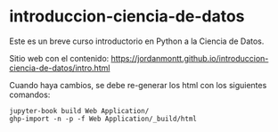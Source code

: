 # introduccion-ciencia-de-datos
Este es un breve curso introductorio en Python a la Ciencia de Datos.

Sitio web con el contenido: https://jordanmontt.github.io/introduccion-ciencia-de-datos/intro.html

Cuando haya cambios, se debe re-generar los html con los siguientes comandos:

```
jupyter-book build Web Application/
ghp-import -n -p -f Web Application/_build/html
```

